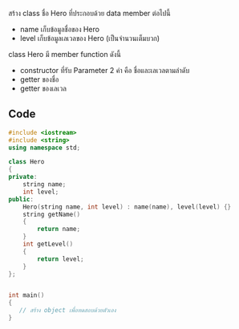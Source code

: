 สร้าง class ชื่อ Hero ที่ประกอบด้วย data member ต่อไปนี้

* name เก็บข้อมูลชื่อของ Hero
* level เก็บข้อมูลเลเวลของ Hero (เป็นจำนวนเต็มบวก)  

class Hero มี member function ดังนี้

* constructor ที่รับ Parameter 2 ค่า คือ ชื่อและเลเวลตามลำดับ
* getter ของชื่อ
* getter ของเลเวล
## Code
```cpp
#include <iostream>
#include <string>
using namespace std;

class Hero
{
private:
    string name;
    int level;
public:
    Hero(string name, int level) : name(name), level(level) {}
    string getName()
    {
        return name;
    } 
    int getLevel()
    {
        return level;
    }
};


int main()
{
   // สร้าง object เพื่อทดสอบด้วยตัวเอง
}
```
